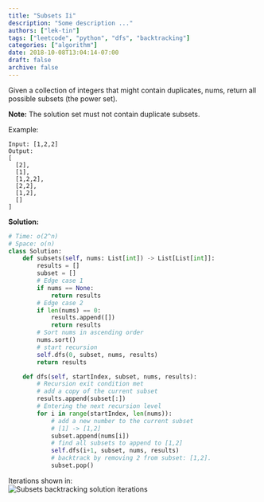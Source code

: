```yaml
---
title: "Subsets Ii"
description: "Some description ..."
authors: ["lek-tin"]
tags: ["leetcode", "python", "dfs", "backtracking"]
categories: ["algorithm"]
date: 2018-10-08T13:04:14-07:00
draft: false
archive: false
---
```

Given a collection of integers that might contain duplicates, nums, return all possible subsets (the power set).

**Note:** The solution set must not contain duplicate subsets.

Example:
```
Input: [1,2,2]
Output:
[
  [2],
  [1],
  [1,2,2],
  [2,2],
  [1,2],
  []
]
```
**Solution:**
```python
# Time: o(2^n)
# Space: o(n)
class Solution:
    def subsets(self, nums: List[int]) -> List[List[int]]:
        results = []
        subset = []
        # Edge case 1
        if nums == None:
            return results
        # Edge case 2
        if len(nums) == 0:
            results.append([])
            return results
        # Sort nums in ascending order
        nums.sort()
        # start recursion
        self.dfs(0, subset, nums, results)
        return results

    def dfs(self, startIndex, subset, nums, results):
        # Recursion exit condition met
        # add a copy of the current subset
        results.append(subset[:])
        # Entering the next recursion level
        for i in range(startIndex, len(nums)):
            # add a new number to the current subset
            # [1] -> [1,2]
            subset.append(nums[i])
            # find all subsets to append to [1,2]
            self.dfs(i+1, subset, nums, results)
            # backtrack by removing 2 from subset: [1,2].
            subset.pop()
```
Iterations shown in:  
![Subsets backtracking solution iterations](/img/post/subsets-backtracking.jpg)
```